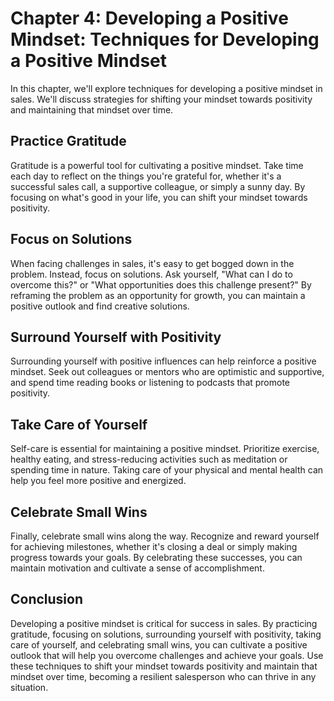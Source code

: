 Chapter 4: Developing a Positive Mindset: Techniques for Developing a Positive Mindset
======================================================================================

In this chapter, we'll explore techniques for developing a positive mindset in sales. We'll discuss strategies for shifting your mindset towards positivity and maintaining that mindset over time.

Practice Gratitude
------------------

Gratitude is a powerful tool for cultivating a positive mindset. Take time each day to reflect on the things you're grateful for, whether it's a successful sales call, a supportive colleague, or simply a sunny day. By focusing on what's good in your life, you can shift your mindset towards positivity.

Focus on Solutions
------------------

When facing challenges in sales, it's easy to get bogged down in the problem. Instead, focus on solutions. Ask yourself, "What can I do to overcome this?" or "What opportunities does this challenge present?" By reframing the problem as an opportunity for growth, you can maintain a positive outlook and find creative solutions.

Surround Yourself with Positivity
---------------------------------

Surrounding yourself with positive influences can help reinforce a positive mindset. Seek out colleagues or mentors who are optimistic and supportive, and spend time reading books or listening to podcasts that promote positivity.

Take Care of Yourself
---------------------

Self-care is essential for maintaining a positive mindset. Prioritize exercise, healthy eating, and stress-reducing activities such as meditation or spending time in nature. Taking care of your physical and mental health can help you feel more positive and energized.

Celebrate Small Wins
--------------------

Finally, celebrate small wins along the way. Recognize and reward yourself for achieving milestones, whether it's closing a deal or simply making progress towards your goals. By celebrating these successes, you can maintain motivation and cultivate a sense of accomplishment.

Conclusion
----------

Developing a positive mindset is critical for success in sales. By practicing gratitude, focusing on solutions, surrounding yourself with positivity, taking care of yourself, and celebrating small wins, you can cultivate a positive outlook that will help you overcome challenges and achieve your goals. Use these techniques to shift your mindset towards positivity and maintain that mindset over time, becoming a resilient salesperson who can thrive in any situation.

